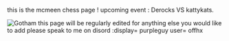 this is the mcmeen chess page !
upcoming event : Derocks VS kattykats.                                                                                                                                                                                                                                                      


  
![Gotham](https://github.com/user-attachments/assets/6e330573-8534-419d-b895-9e33fc8f3b12)
this page will be regularly edited 
for anything else you would like to add please speak to me on disord :display= purpleguy user= offhx
